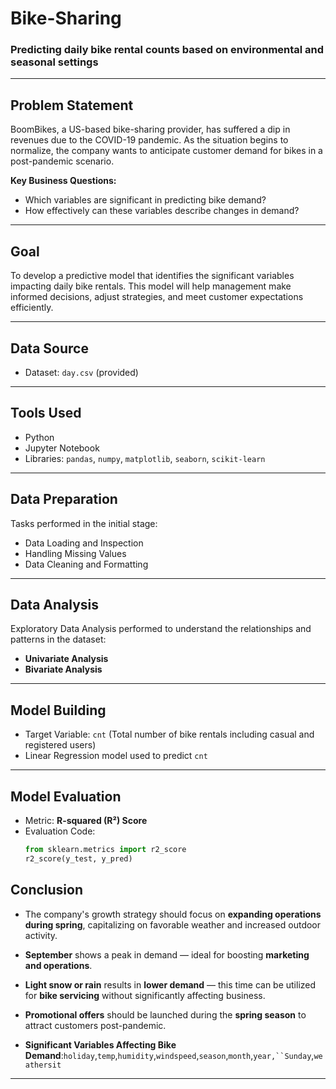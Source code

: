 # Bike-Sharing

### Predicting daily bike rental counts based on environmental and seasonal settings

---

## Problem Statement

BoomBikes, a US-based bike-sharing provider, has suffered a dip in revenues due to the COVID-19 pandemic. As the situation begins to normalize, the company wants to anticipate customer demand for bikes in a post-pandemic scenario.

**Key Business Questions:**
- Which variables are significant in predicting bike demand?
- How effectively can these variables describe changes in demand?

---

## Goal

To develop a predictive model that identifies the significant variables impacting daily bike rentals. This model will help management make informed decisions, adjust strategies, and meet customer expectations efficiently.

---

## Data Source

- Dataset: `day.csv` (provided)

---

## Tools Used

- Python  
- Jupyter Notebook  
- Libraries: `pandas`, `numpy`, `matplotlib`, `seaborn`, `scikit-learn`

---

## Data Preparation

Tasks performed in the initial stage:

- Data Loading and Inspection  
- Handling Missing Values  
- Data Cleaning and Formatting  

---

## Data Analysis

Exploratory Data Analysis performed to understand the relationships and patterns in the dataset:

- **Univariate Analysis**  
- **Bivariate Analysis**  

---

## Model Building

- Target Variable: `cnt` (Total number of bike rentals including casual and registered users)  
- Linear Regression model used to predict `cnt`  

---

## Model Evaluation

- Metric: **R-squared (R²) Score**  
- Evaluation Code:
  ```python
  from sklearn.metrics import r2_score
  r2_score(y_test, y_pred)
## Conclusion

- The company's growth strategy should focus on **expanding operations during spring**, capitalizing on favorable weather and increased outdoor activity.

- **September** shows a peak in demand — ideal for boosting **marketing and operations**.

- **Light snow or rain** results in **lower demand** — this time can be utilized for **bike servicing** without significantly affecting business.

- **Promotional offers** should be launched during the **spring season** to attract customers post-pandemic.

- **Significant Variables Affecting Bike Demand**:`holiday`,`temp`,`humidity`,`windspeed`,`season`,`month`,`year,``Sunday`,`weathersit`

---